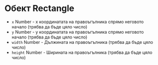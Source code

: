 # Обект Rectangle

* `x` Number - x координатата на правоъгълника спрямо неговото начало (трябва да бъде цяло число)
* `y` Number - y координатата на правоъгълника спрямо неговото начало (трябва да бъде цяло число)
* `width` Number - Дължината на правоъгълника (трябва да бъде цяло число)
* `height` Number - Ширината на правоъгълника (трябва да бъде цяло число)